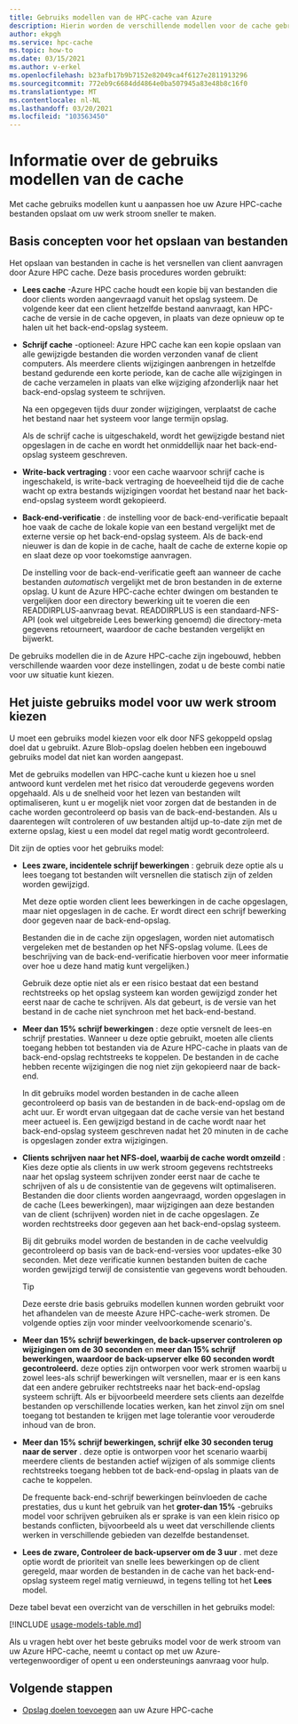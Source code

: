 ```yaml
---
title: Gebruiks modellen van de HPC-cache van Azure
description: Hierin worden de verschillende modellen voor de cache gebruikt en wordt uitgelegd hoe u er een kunt kiezen voor het instellen van alleen-lezen of lezen/schrijven in cache en het beheren van andere cache-instellingen
author: ekpgh
ms.service: hpc-cache
ms.topic: how-to
ms.date: 03/15/2021
ms.author: v-erkel
ms.openlocfilehash: b23afb17b9b7152e82049ca4f6127e2811913296
ms.sourcegitcommit: 772eb9c6684dd4864e0ba507945a83e48b8c16f0
ms.translationtype: MT
ms.contentlocale: nl-NL
ms.lasthandoff: 03/20/2021
ms.locfileid: "103563450"
---
```

# <a name="understand-cache-usage-models"></a>Informatie over de gebruiks modellen van de cache

Met cache gebruiks modellen kunt u aanpassen hoe uw Azure HPC-cache bestanden opslaat om uw werk stroom sneller te maken.

## <a name="basic-file-caching-concepts"></a>Basis concepten voor het opslaan van bestanden

Het opslaan van bestanden in cache is het versnellen van client aanvragen door Azure HPC cache. Deze basis procedures worden gebruikt:

* **Lees cache** -Azure HPC cache houdt een kopie bij van bestanden die door clients worden aangevraagd vanuit het opslag systeem. De volgende keer dat een client hetzelfde bestand aanvraagt, kan HPC-cache de versie in de cache opgeven, in plaats van deze opnieuw op te halen uit het back-end-opslag systeem.

* **Schrijf cache** -optioneel: Azure HPC cache kan een kopie opslaan van alle gewijzigde bestanden die worden verzonden vanaf de client computers. Als meerdere clients wijzigingen aanbrengen in hetzelfde bestand gedurende een korte periode, kan de cache alle wijzigingen in de cache verzamelen in plaats van elke wijziging afzonderlijk naar het back-end-opslag systeem te schrijven.

  Na een opgegeven tijds duur zonder wijzigingen, verplaatst de cache het bestand naar het systeem voor lange termijn opslag.

  Als de schrijf cache is uitgeschakeld, wordt het gewijzigde bestand niet opgeslagen in de cache en wordt het onmiddellijk naar het back-end-opslag systeem geschreven.

* **Write-back vertraging** : voor een cache waarvoor schrijf cache is ingeschakeld, is write-back vertraging de hoeveelheid tijd die de cache wacht op extra bestands wijzigingen voordat het bestand naar het back-end-opslag systeem wordt gekopieerd.

* **Back-end-verificatie** : de instelling voor de back-end-verificatie bepaalt hoe vaak de cache de lokale kopie van een bestand vergelijkt met de externe versie op het back-end-opslag systeem. Als de back-end nieuwer is dan de kopie in de cache, haalt de cache de externe kopie op en slaat deze op voor toekomstige aanvragen.

  De instelling voor de back-end-verificatie geeft aan wanneer de cache bestanden *automatisch* vergelijkt met de bron bestanden in de externe opslag. U kunt de Azure HPC-cache echter dwingen om bestanden te vergelijken door een directory bewerking uit te voeren die een READDIRPLUS-aanvraag bevat. READDIRPLUS is een standaard-NFS-API (ook wel uitgebreide Lees bewerking genoemd) die directory-meta gegevens retourneert, waardoor de cache bestanden vergelijkt en bijwerkt.

De gebruiks modellen die in de Azure HPC-cache zijn ingebouwd, hebben verschillende waarden voor deze instellingen, zodat u de beste combi natie voor uw situatie kunt kiezen.

## <a name="choose-the-right-usage-model-for-your-workflow"></a>Het juiste gebruiks model voor uw werk stroom kiezen

U moet een gebruiks model kiezen voor elk door NFS gekoppeld opslag doel dat u gebruikt. Azure Blob-opslag doelen hebben een ingebouwd gebruiks model dat niet kan worden aangepast.

Met de gebruiks modellen van HPC-cache kunt u kiezen hoe u snel antwoord kunt verdelen met het risico dat verouderde gegevens worden opgehaald. Als u de snelheid voor het lezen van bestanden wilt optimaliseren, kunt u er mogelijk niet voor zorgen dat de bestanden in de cache worden gecontroleerd op basis van de back-end-bestanden. Als u daarentegen wilt controleren of uw bestanden altijd up-to-date zijn met de externe opslag, kiest u een model dat regel matig wordt gecontroleerd.

Dit zijn de opties voor het gebruiks model:

* **Lees zware, incidentele schrijf bewerkingen** : gebruik deze optie als u lees toegang tot bestanden wilt versnellen die statisch zijn of zelden worden gewijzigd.

  Met deze optie worden client lees bewerkingen in de cache opgeslagen, maar niet opgeslagen in de cache. Er wordt direct een schrijf bewerking door gegeven naar de back-end-opslag.
  
  Bestanden die in de cache zijn opgeslagen, worden niet automatisch vergeleken met de bestanden op het NFS-opslag volume. (Lees de beschrijving van de back-end-verificatie hierboven voor meer informatie over hoe u deze hand matig kunt vergelijken.)

  Gebruik deze optie niet als er een risico bestaat dat een bestand rechtstreeks op het opslag systeem kan worden gewijzigd zonder het eerst naar de cache te schrijven. Als dat gebeurt, is de versie van het bestand in de cache niet synchroon met het back-end-bestand.

* **Meer dan 15% schrijf bewerkingen** : deze optie versnelt de lees-en schrijf prestaties. Wanneer u deze optie gebruikt, moeten alle clients toegang hebben tot bestanden via de Azure HPC-cache in plaats van de back-end-opslag rechtstreeks te koppelen. De bestanden in de cache hebben recente wijzigingen die nog niet zijn gekopieerd naar de back-end.

  In dit gebruiks model worden bestanden in de cache alleen gecontroleerd op basis van de bestanden in de back-end-opslag om de acht uur. Er wordt ervan uitgegaan dat de cache versie van het bestand meer actueel is. Een gewijzigd bestand in de cache wordt naar het back-end-opslag systeem geschreven nadat het 20 minuten in de cache is opgeslagen<!-- an hour --> zonder extra wijzigingen.

* **Clients schrijven naar het NFS-doel, waarbij de cache wordt omzeild** : Kies deze optie als clients in uw werk stroom gegevens rechtstreeks naar het opslag systeem schrijven zonder eerst naar de cache te schrijven of als u de consistentie van de gegevens wilt optimaliseren. Bestanden die door clients worden aangevraagd, worden opgeslagen in de cache (Lees bewerkingen), maar wijzigingen aan deze bestanden van de client (schrijven) worden niet in de cache opgeslagen. Ze worden rechtstreeks door gegeven aan het back-end-opslag systeem.

  Bij dit gebruiks model worden de bestanden in de cache veelvuldig gecontroleerd op basis van de back-end-versies voor updates-elke 30 seconden. Met deze verificatie kunnen bestanden buiten de cache worden gewijzigd terwijl de consistentie van gegevens wordt behouden.

  > [!TIP]
  > Deze eerste drie basis gebruiks modellen kunnen worden gebruikt voor het afhandelen van de meeste Azure HPC-cache-werk stromen. De volgende opties zijn voor minder veelvoorkomende scenario's.

* **Meer dan 15% schrijf bewerkingen, de back-upserver controleren op wijzigingen om de 30 seconden** en **meer dan 15% schrijf bewerkingen, waardoor de back-upserver elke 60 seconden wordt gecontroleerd.** deze opties zijn ontworpen voor werk stromen waarbij u zowel lees-als schrijf bewerkingen wilt versnellen, maar er is een kans dat een andere gebruiker rechtstreeks naar het back-end-opslag systeem schrijft. Als er bijvoorbeeld meerdere sets clients aan dezelfde bestanden op verschillende locaties werken, kan het zinvol zijn om snel toegang tot bestanden te krijgen met lage tolerantie voor verouderde inhoud van de bron.

* **Meer dan 15% schrijf bewerkingen, schrijf elke 30 seconden terug naar de server** . deze optie is ontworpen voor het scenario waarbij meerdere clients de bestanden actief wijzigen of als sommige clients rechtstreeks toegang hebben tot de back-end-opslag in plaats van de cache te koppelen.

  De frequente back-end-schrijf bewerkingen beïnvloeden de cache prestaties, dus u kunt het gebruik van het **groter-dan 15%** -gebruiks model voor schrijven gebruiken als er sprake is van een klein risico op bestands conflicten, bijvoorbeeld als u weet dat verschillende clients werken in verschillende gebieden van dezelfde bestandenset.

* **Lees de zware, Controleer de back-upserver om de 3 uur** . met deze optie wordt de prioriteit van snelle lees bewerkingen op de client geregeld, maar worden de bestanden in de cache van het back-end-opslag systeem regel matig vernieuwd, in tegens telling tot het **Lees** model.

Deze tabel bevat een overzicht van de verschillen in het gebruiks model:

[!INCLUDE [usage-models-table.md](includes/usage-models-table.md)]

<!-- | Usage model                   | Caching mode | Back-end verification | Maximum write-back delay |
|-------------------------------|--------------|-----------------------|--------------------------|
| Read heavy, infrequent writes | Read         | Never                 | None                     |
| Greater than 15% writes       | Read/write   | 8 hours               | 20 minutes               |
| Clients bypass the cache      | Read         | 30 seconds            | None                     |
| Greater than 15% writes, frequent back-end checking (30 seconds) | Read/write | 30 seconds | 20 minutes |
| Greater than 15% writes, frequent back-end checking (60 seconds) | Read/write | 60 seconds | 20 minutes |
| Greater than 15% writes, frequent write-back | Read/write | 30 seconds | 30 seconds |
| Read heavy, checking the backing server every 3 hours | Read | 3 hours | None |
-->
Als u vragen hebt over het beste gebruiks model voor de werk stroom van uw Azure HPC-cache, neemt u contact op met uw Azure-vertegenwoordiger of opent u een ondersteunings aanvraag voor hulp.

## <a name="next-steps"></a>Volgende stappen

* [Opslag doelen toevoegen](hpc-cache-add-storage.md) aan uw Azure HPC-cache
